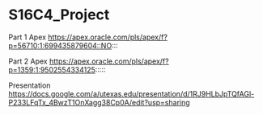 # S16C4_Project

Part 1 Apex
https://apex.oracle.com/pls/apex/f?p=56710:1:699435879604::NO:::

Part 2 Apex
https://apex.oracle.com/pls/apex/f?p=1359:1:9502554334125:::::

Presentation
https://docs.google.com/a/utexas.edu/presentation/d/1RJ9HLbJpTQfAGl-P233LFqTx_4BwzT1OnXagg38Cp0A/edit?usp=sharing
